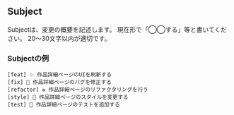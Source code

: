## Subject

Subjectは、変更の概要を記述します。
現在形で「◯◯する」等と書いてください。
20〜30文字以内が適切です。

### Subjectの例

```md:Subjectの例
[feat] ✨ 作品詳細ページのUIを刷新する
[fix] 🐛 作品詳細ページのバグを修正する
[refactor] ♻️ 作品詳細ページのリファクタリングを行う
[style] 💄 作品詳細ページのスタイルを変更する
[test] 🧪 作品詳細ページのテストを追加する
```
